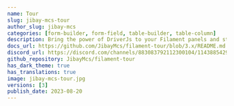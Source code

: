 ```yaml
---
name: Tour
slug: jibay-mcs-tour
author_slug: jibay-mcs
categories: [form-builder, form-field, table-builder, table-column]
description: Bring the power of DriverJs to your Filament panels and start a tour to let your users discover your dashboard !
docs_url: https://github.com/JibayMcs/filament-tour/blob/3.x/README.md
discord_url: https://discord.com/channels/883083792112300104/1143885429700050984
github_repository: JibayMcs/filament-tour
has_dark_theme: true
has_translations: true
image: jibay-mcs-tour.jpg
versions: [3]
publish_date: 2023-08-20
---
```

